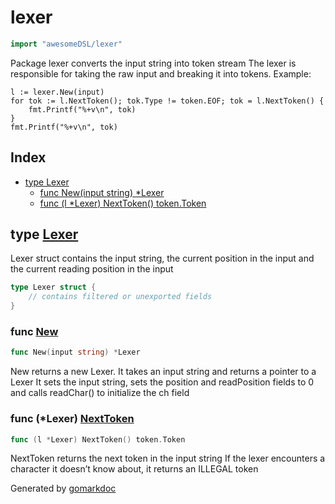 <!-- Code generated by gomarkdoc. DO NOT EDIT -->

# lexer

```go
import "awesomeDSL/lexer"
```

Package lexer converts the input string into token stream The lexer is responsible for taking the raw input and breaking it into tokens. Example:

```
l := lexer.New(input)
for tok := l.NextToken(); tok.Type != token.EOF; tok = l.NextToken() {
	fmt.Printf("%+v\n", tok)
}
fmt.Printf("%+v\n", tok)
```

## Index

- [type Lexer](<#Lexer>)
  - [func New\(input string\) \*Lexer](<#New>)
  - [func \(l \*Lexer\) NextToken\(\) token.Token](<#Lexer.NextToken>)


<a name="Lexer"></a>
## type [Lexer](<https://github.com/ye-rm/awesomeDSL/blob/master/lexer/lexer.go#L16-L21>)

Lexer struct contains the input string, the current position in the input and the current reading position in the input

```go
type Lexer struct {
    // contains filtered or unexported fields
}
```

<a name="New"></a>
### func [New](<https://github.com/ye-rm/awesomeDSL/blob/master/lexer/lexer.go#L54>)

```go
func New(input string) *Lexer
```

New returns a new Lexer. It takes an input string and returns a pointer to a Lexer It sets the input string, sets the position and readPosition fields to 0 and calls readChar\(\) to initialize the ch field

<a name="Lexer.NextToken"></a>
### func \(\*Lexer\) [NextToken](<https://github.com/ye-rm/awesomeDSL/blob/master/lexer/lexer.go#L72>)

```go
func (l *Lexer) NextToken() token.Token
```

NextToken returns the next token in the input string If the lexer encounters a character it doesn’t know about, it returns an ILLEGAL token

Generated by [gomarkdoc](<https://github.com/princjef/gomarkdoc>)
